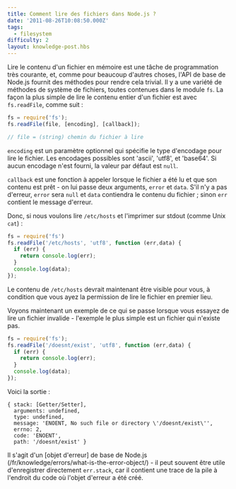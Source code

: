 ```yaml
---
title: Comment lire des fichiers dans Node.js ?
date: '2011-08-26T10:08:50.000Z'
tags:
  - filesystem
difficulty: 2
layout: knowledge-post.hbs
---
```


Lire le contenu d'un fichier en mémoire est une tâche de programmation très courante, et, comme pour beaucoup d'autres choses, l'API de base de Node.js fournit des méthodes pour rendre cela trivial. Il y a une variété de méthodes de système de fichiers, toutes contenues dans le module `fs`. La façon la plus simple de lire le contenu entier d'un fichier est avec `fs.readFile`, comme suit :

```javascript
fs = require('fs');
fs.readFile(file, [encoding], [callback]);

// file = (string) chemin du fichier à lire
```

`encoding` est un paramètre optionnel qui spécifie le type d'encodage pour lire le fichier. Les encodages possibles sont 'ascii', 'utf8', et 'base64'. Si aucun encodage n'est fourni, la valeur par défaut est `null`.

`callback` est une fonction à appeler lorsque le fichier a été lu et que son contenu est prêt - on lui passe deux arguments, `error` et `data`. S'il n'y a pas d'erreur, `error` sera `null` et `data` contiendra le contenu du fichier ; sinon `err` contient le message d'erreur.

Donc, si nous voulons lire `/etc/hosts` et l'imprimer sur stdout (comme Unix `cat`) :

```javascript
fs = require('fs')
fs.readFile('/etc/hosts', 'utf8', function (err,data) {
  if (err) {
    return console.log(err);
  }
  console.log(data);
});
```

Le contenu de `/etc/hosts` devrait maintenant être visible pour vous, à condition que vous ayez la permission de lire le fichier en premier lieu.

Voyons maintenant un exemple de ce qui se passe lorsque vous essayez de lire un fichier invalide - l'exemple le plus simple est un fichier qui n'existe pas.

```javascript
fs = require('fs');
fs.readFile('/doesnt/exist', 'utf8', function (err,data) {
  if (err) {
    return console.log(err);
  }
  console.log(data);
});
```

Voici la sortie :

```
{ stack: [Getter/Setter],
  arguments: undefined,
  type: undefined,
  message: 'ENOENT, No such file or directory \'/doesnt/exist\'',
  errno: 2,
  code: 'ENOENT',
  path: '/doesnt/exist' }
```

Il s'agit d'un [objet d'erreur] de base de Node.js (/fr/knowledge/errors/what-is-the-error-object/) - il peut souvent être utile d'enregistrer directement `err.stack`, car il contient une trace de la pile à l'endroit du code où l'objet d'erreur a été créé.
